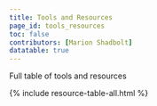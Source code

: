 ```yaml
---
title: Tools and Resources
page_id: tools_resources
toc: false
contributors: [Marion Shadbolt]
datatable: true
---
```


Full table of tools and resources

{% include resource-table-all.html %}
